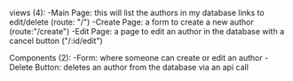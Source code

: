 views (4):
-Main Page: this will list the authors in my database links to edit/delete (route: "/")
-Create Page: a form to create a new author (route:"/create")
-Edit Page: a page to edit an author in the database with a cancel button ("/:id/edit")

Components (2):
-Form: where someone can create or edit an author
-Delete Button: deletes an author from the database via an api call
